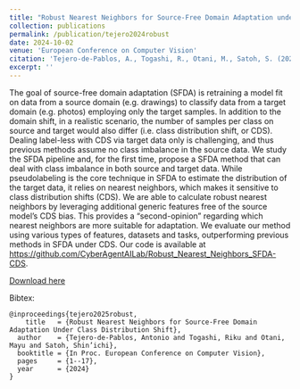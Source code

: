 ```yaml
---
title: "Robust Nearest Neighbors for Source-Free Domain Adaptation under Class Distribution Shift"
collection: publications
permalink: /publication/tejero2024robust
date: 2024-10-02
venue: 'European Conference on Computer Vision'
citation: 'Tejero-de-Pablos, A., Togashi, R., Otani, M., Satoh, S. (2024, October). Robust Nearest Neighbors for Source-Free Domain Adaptation under Class Distribution Shift. In Proc. European Conference on Computer Vision.'
excerpt: ''
---
```

The goal of source-free domain adaptation (SFDA) is retraining a model fit on data from a source domain (e.g. drawings) to classify data from a target domain (e.g. photos) employing only the target samples. In addition to the domain shift, in a realistic scenario, the number of samples per class on source and target would also differ (i.e. class distribution shift, or CDS). Dealing label-less with CDS via target data only is challenging, and thus previous methods assume no class imbalance in the source data. We study the SFDA pipeline and, for the first time, propose a SFDA method that can deal with class imbalance in both source and target data. While pseudolabeling is the core technique in SFDA to estimate the distribution of the target data, it relies on nearest neighbors, which makes it sensitive to class distribution shifts (CDS). We are able to calculate robust nearest neighbors by leveraging additional generic features free of the source model’s CDS bias. This provides a “second-opinion” regarding which nearest neighbors are more suitable for adaptation. We evaluate our method using various types of features, datasets and tasks, outperforming previous methods in SFDA under CDS. Our code is available at https://github.com/CyberAgentAILab/Robust_Nearest_Neighbors_SFDA-CDS.

[Download here](https://www.ecva.net/papers/eccv_2024/papers_ECCV/papers/09049.pdf)

Bibtex:
```
@inproceedings{tejero2025robust,
    title   = {Robust Nearest Neighbors for Source-Free Domain Adaptation Under Class Distribution Shift},
  author    = {Tejero-de-Pablos, Antonio and Togashi, Riku and Otani, Mayu and Satoh, Shin’ichi},
  booktitle = {In Proc. European Conference on Computer Vision},
  pages     = {1--17},
  year      = {2024}
}
```
